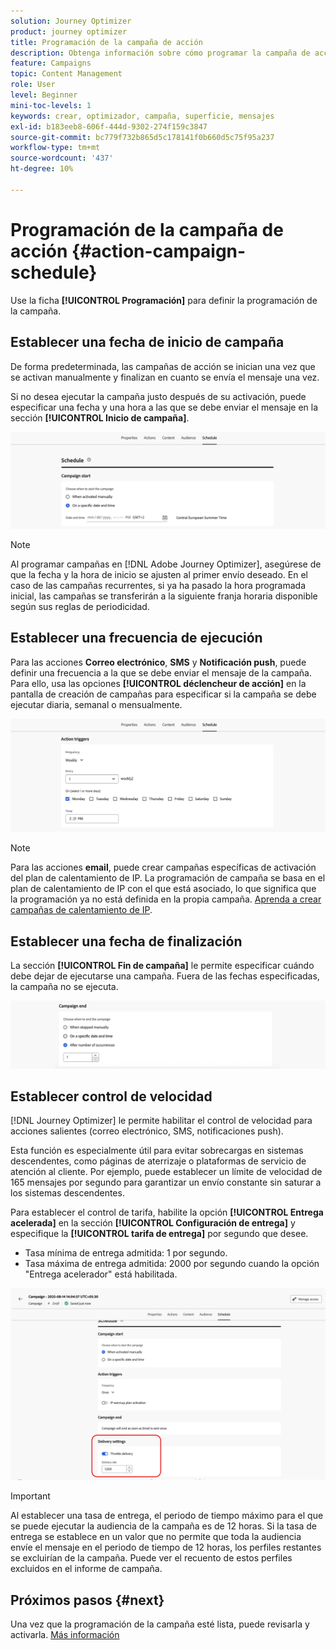 ```yaml
---
solution: Journey Optimizer
product: journey optimizer
title: Programación de la campaña de acción
description: Obtenga información sobre cómo programar la campaña de acción.
feature: Campaigns
topic: Content Management
role: User
level: Beginner
mini-toc-levels: 1
keywords: crear, optimizador, campaña, superficie, mensajes
exl-id: b183eeb8-606f-444d-9302-274f159c3847
source-git-commit: bc779f732b865d5c178141f0b660d5c75f95a237
workflow-type: tm+mt
source-wordcount: '437'
ht-degree: 10%

---
```


# Programación de la campaña de acción {#action-campaign-schedule}

Use la ficha **[!UICONTROL Programación]** para definir la programación de la campaña.

## Establecer una fecha de inicio de campaña

De forma predeterminada, las campañas de acción se inician una vez que se activan manualmente y finalizan en cuanto se envía el mensaje una vez.

Si no desea ejecutar la campaña justo después de su activación, puede especificar una fecha y una hora a las que se debe enviar el mensaje en la sección **[!UICONTROL Inicio de campaña]**.

![](assets/campaign-start.png)

>[!NOTE]
>
>Al programar campañas en [!DNL Adobe Journey Optimizer], asegúrese de que la fecha y la hora de inicio se ajusten al primer envío deseado. En el caso de las campañas recurrentes, si ya ha pasado la hora programada inicial, las campañas se transferirán a la siguiente franja horaria disponible según sus reglas de periodicidad.

## Establecer una frecuencia de ejecución

Para las acciones **Correo electrónico**, **SMS** y **Notificación push**, puede definir una frecuencia a la que se debe enviar el mensaje de la campaña. Para ello, usa las opciones **[!UICONTROL déclencheur de acción]** en la pantalla de creación de campañas para especificar si la campaña se debe ejecutar diaria, semanal o mensualmente.

![](assets/campaign-frequency.png)

>[!NOTE]
>
>Para las acciones **email**, puede crear campañas específicas de activación del plan de calentamiento de IP. La programación de campaña se basa en el plan de calentamiento de IP con el que está asociado, lo que significa que la programación ya no está definida en la propia campaña. [Aprenda a crear campañas de calentamiento de IP](../configuration/ip-warmup-campaign.md).

## Establecer una fecha de finalización

La sección **[!UICONTROL Fin de campaña]** le permite especificar cuándo debe dejar de ejecutarse una campaña. Fuera de las fechas especificadas, la campaña no se ejecuta.

![](assets/campaign-end.png)

## Establecer control de velocidad

[!DNL Journey Optimizer] le permite habilitar el control de velocidad para acciones salientes (correo electrónico, SMS, notificaciones push).

Esta función es especialmente útil para evitar sobrecargas en sistemas descendentes, como páginas de aterrizaje o plataformas de servicio de atención al cliente. Por ejemplo, puede establecer un límite de velocidad de 165 mensajes por segundo para garantizar un envío constante sin saturar a los sistemas descendentes.

Para establecer el control de tarifa, habilite la opción **[!UICONTROL Entrega acelerada]** en la sección **[!UICONTROL Configuración de entrega]** y especifique la **[!UICONTROL tarifa de entrega]** por segundo que desee.

* Tasa mínima de entrega admitida: 1 por segundo.
* Tasa máxima de entrega admitida: 2000 por segundo cuando la opción &quot;Entrega acelerador&quot; está habilitada.

![](assets/throttling-rate-control.png)

>[!IMPORTANT]
>
>Al establecer una tasa de entrega, el periodo de tiempo máximo para el que se puede ejecutar la audiencia de la campaña es de 12 horas. Si la tasa de entrega se establece en un valor que no permite que toda la audiencia envíe el mensaje en el periodo de tiempo de 12 horas, los perfiles restantes se excluirían de la campaña. Puede ver el recuento de estos perfiles excluidos en el informe de campaña.

## Próximos pasos {#next}

Una vez que la programación de la campaña esté lista, puede revisarla y activarla. [Más información](review-activate-campaign.md)
